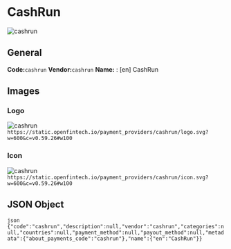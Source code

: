 # CashRun 
![cashrun](https://static.openfintech.io/payment_providers/cashrun/logo.svg?w=600&c=v0.59.26#w100) 
## General 
**Code:**`cashrun` 
**Vendor:**`cashrun` 
**Name:** 
:	[en] CashRun 
## Images 
### Logo 
![cashrun](https://static.openfintech.io/payment_providers/cashrun/logo.svg?w=600&c=v0.59.26#w100) 
``` https://static.openfintech.io/payment_providers/cashrun/logo.svg?w=600&c=v0.59.26#w100 ``` 
### Icon 
![cashrun](https://static.openfintech.io/payment_providers/cashrun/icon.svg?w=600&c=v0.59.26#w100) 
``` https://static.openfintech.io/payment_providers/cashrun/icon.svg?w=600&c=v0.59.26#w100 ``` 
## JSON Object 
```json {"code":"cashrun","description":null,"vendor":"cashrun","categories":null,"countries":null,"payment_method":null,"payout_method":null,"metadata":{"about_payments_code":"cashrun"},"name":{"en":"CashRun"}} ``` 
